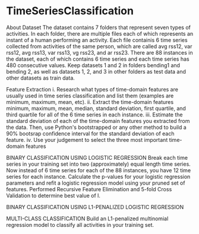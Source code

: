 # TimeSeriesClassification
About Dataset
The dataset contains 7 folders that represent seven types of activities. In
each folder, there are multiple files each of which represents an instant of a human
performing an activity. Each file containis 6 time series collected from activities
of the same person, which are called avg rss12, var rss12, avg rss13, var rss13,
vg rss23, and ar rss23. There are 88 instances in the dataset, each of which contains
6 time series and each time series has 480 consecutive values.
Keep datasets 1 and 2 in folders bending1 and bending 2, as well as datasets 1,
2, and 3 in other folders as test data and other datasets as train data.

Feature Extraction
i. Research what types of time-domain features are usually used in time series
classification and list them (examples are minimum, maximum, mean, etc).
ii. Extract the time-domain features minimum, maximum, mean, median, standard
deviation, first quartile, and third quartile for all of the 6 time series
in each instance.
iii. Estimate the standard deviation of each of the time-domain features you
extracted from the data. Then, use Python's bootstrapped or any other
method to build a 90% bootsrap confidence interval for the standard deviation
of each feature.
iv. Use your judgement to select the three most important time-domain features

BINARY CLASSIFICATION USING LOGISTIC REGRESSION
  Break each time series in your training set into two (approximately) equal length time series. Now instead of 6 time series for each of the 88 instances,
  you have 12 time series for each instance.
  Calculate the p-values for your logistic regression parameters and refit a logistic regression model using your pruned set of features.
  Performed Recursive Feature Elimination and 5-fold Cross Validation to determine best value of l.
  
 BINARY CLASSIFICATION USING L1-PENALIZED LOGISTIC REGRESSION                                   
 
 MULTI-CLASS CLASSIFICATION
  Build an L1-penalized multinomial regression model to classify all activities in your training set.
  

  
